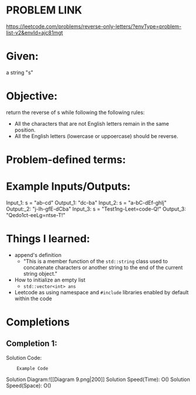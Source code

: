 # PROBLEM LINK
https://leetcode.com/problems/reverse-only-letters/?envType=problem-list-v2&envId=ajc81mgt

# Given: 
a string "s"

# Objective: 
return the reverse of s while following the following rules:
- All the characters that are not English letters remain in the same position.
- All the English letters (lowercase or uppoercase) should be reverse.


# Problem-defined terms: 


# Example Inputs/Outputs:
Input_1: s = "ab-cd"
Output_1: "dc-ba"
Input_2: s = "a-bC-dEf-ghIj"
Output:_2: "j-Ih-gfE-dCba"
Input_3: s = "Test1ng-Leet=code-Q!"
Output_3: "Qedo1ct-eeLg=ntse-T!"



# Things I learned:
- append's definition
	- "This is a member function of the `std::string` class used to concatenate characters or another string to the end of the current string object."
- How to initialize an empty list
	- `std::vector<int> ans`
- Leetcode as using namespace and `#include` libraries enabled by default within the code


# Completions
## Completion 1:
Solution Code:
``` 
	Example Code
```
Solution Diagram:![[Diagram 9.png|200]]
Solution Speed(Time): O()
Solution Speed(Space): O() 